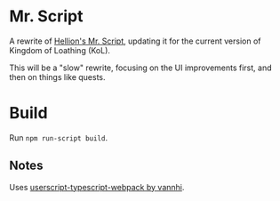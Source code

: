 # Mr. Script

A rewrite of [Hellion's Mr. Script](http://forums.kingdomofloathing.com/vb/showthread.php?t=182885), updating it for 
the current version of Kingdom of Loathing (KoL).

This will be a "slow" rewrite, focusing on the UI improvements first, and then on things like quests.

# Build
Run `npm run-script build`.

## Notes
Uses [userscript-typescript-webpack by vannhi](https://github.com/vannhi/userscript-typescript-webpack).
